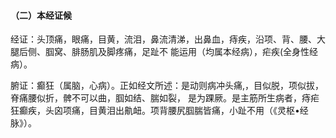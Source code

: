 #### （二）本经证候  


经证：头顶痛，眼痛，目黄，流泪，鼻流清涕，出鼻血，痔疾，沿项、背、腰、大腿后侧、腘窝、腓肠肌及脚疼痛，足趾不 能运用（均属本经病），疟疾(全身性经病）。

腑证：癫狂（属脑，心病）。正如经文所述：是动则病冲头痛,，目似脱，项似拔，脊痛腰似折，髀不可以曲，腘如结、腨如裂， 是为踝厥。是主筋所生病者，痔疟狂癫疾，头囟项痛，目黄泪出鼽衄。项背腰尻腘腨皆痛，小趾不用（《灵枢•经脉》）。
